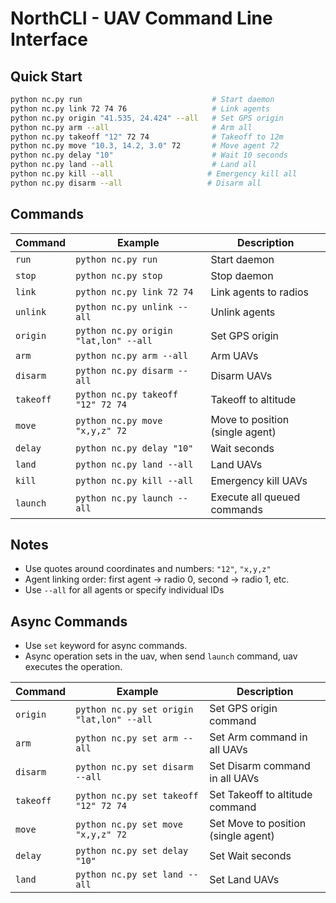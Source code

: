 # NorthCLI - UAV Command Line Interface

## Quick Start
```bash
python nc.py run                             # Start daemon
python nc.py link 72 74 76                   # Link agents
python nc.py origin "41.535, 24.424" --all   # Set GPS origin
python nc.py arm --all                       # Arm all
python nc.py takeoff "12" 72 74              # Takeoff to 12m
python nc.py move "10.3, 14.2, 3.0" 72       # Move agent 72
python nc.py delay "10"                      # Wait 10 seconds
python nc.py land --all                      # Land all
python nc.py kill --all                     # Emergency kill all
python nc.py disarm --all                   # Disarm all
```

## Commands

| Command | Example | Description |
|---------|---------|-------------|
| `run` | `python nc.py run` | Start daemon |
| `stop` | `python nc.py stop` | Stop daemon |
| `link` | `python nc.py link 72 74` | Link agents to radios |
| `unlink` | `python nc.py unlink --all` | Unlink agents |
| `origin` | `python nc.py origin "lat,lon" --all` | Set GPS origin |
| `arm` | `python nc.py arm --all` | Arm UAVs |
| `disarm` | `python nc.py disarm --all` | Disarm UAVs |
| `takeoff` | `python nc.py takeoff "12" 72 74` | Takeoff to altitude |
| `move` | `python nc.py move "x,y,z" 72` | Move to position (single agent) |
| `delay` | `python nc.py delay "10"` | Wait seconds |
| `land` | `python nc.py land --all` | Land UAVs |
| `kill` | `python nc.py kill --all` | Emergency kill UAVs |
| `launch` | `python nc.py launch --all` | Execute all queued commands |

## Notes
- Use quotes around coordinates and numbers: `"12"`, `"x,y,z"`
- Agent linking order: first agent → radio 0, second → radio 1, etc.
- Use `--all` for all agents or specify individual IDs

## Async Commands

- Use `set` keyword for async commands. 
- Async operation sets in the uav, when send `launch` command, uav executes the operation.

| Command | Example | Description |
|---------|---------|-------------|
| `origin` | `python nc.py set origin "lat,lon" --all` | Set GPS origin command |
| `arm` | `python nc.py set arm --all` | Set Arm command in all UAVs |
| `disarm` | `python nc.py set disarm --all` | Set Disarm command in all UAVs |
| `takeoff` | `python nc.py set takeoff "12" 72 74` | Set Takeoff to altitude command |
| `move` | `python nc.py set move "x,y,z" 72` | Set Move to position (single agent) |
| `delay` | `python nc.py set delay "10"` | Set Wait seconds |
| `land` | `python nc.py set land --all` | Set Land UAVs |

